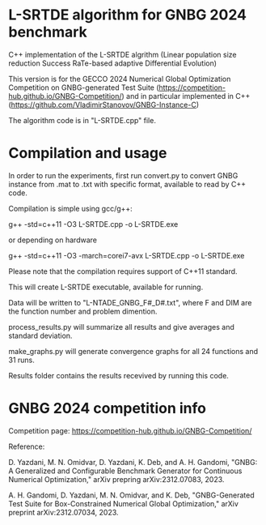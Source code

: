# L-SRTDE algorithm for GNBG 2024 benchmark

C++ implementation of the L-SRTDE algrithm (Linear population size reduction Success RaTe-based adaptive Differential Evolution)

This version is for the GECCO 2024 Numerical Global Optimization Competition on GNBG-generated Test Suite (https://competition-hub.github.io/GNBG-Competition/) and in particular implemented in C++ (https://github.com/VladimirStanovov/GNBG-Instance-C)

The algorithm code is in "L-SRTDE.cpp" file.

# Compilation and usage

In order to run the experiments, first run convert.py to convert GNBG instance from .mat to .txt with specific format, available to read by C++ code.

Compilation is simple using gcc/g++:

g++ -std=c++11 -O3 L-SRTDE.cpp -o L-SRTDE.exe

or depending on hardware

g++ -std=c++11 -O3 -march=corei7-avx L-SRTDE.cpp -o L-SRTDE.exe

Please note that the compilation requires support of C++11 standard.

This will create L-SRTDE executable, available for running.

Data will be written to "L-NTADE_GNBG_F#_D#.txt", where F and DIM are the function number and problem dimention.

process_results.py will summarize all results and give averages and standard deviation.

make_graphs.py will generate convergence graphs for all 24 functions and 31 runs.

Results folder contains the results recevived by running this code.

# GNBG 2024 competition info

Competition page: https://competition-hub.github.io/GNBG-Competition/

Reference:

D. Yazdani, M. N. Omidvar, D. Yazdani, K. Deb, and A. H. Gandomi, "GNBG: A Generalized
  and Configurable Benchmark Generator for Continuous Numerical Optimization," arXiv prepring	arXiv:2312.07083, 2023.
  
A. H. Gandomi, D. Yazdani, M. N. Omidvar, and K. Deb, "GNBG-Generated Test Suite for Box-Constrained Numerical Global
  Optimization," arXiv preprint arXiv:2312.07034, 2023.
